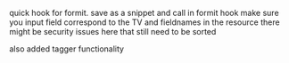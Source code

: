 quick hook for formit. save as a snippet and call in formit hook
make sure you input field correspond to the TV and fieldnames in the resource
there might be security issues here that still need to be sorted

also added tagger functionality
